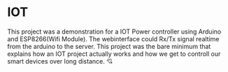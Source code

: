 # IOT
This project was a demonstration for a IOT Power controller using Arduino and ESP8266(Wifi Module). The webinterface could Rx/Tx signal realtime from the arduino to the server. 
This project was the bare minimum that explains how an IOT project actually works and how we get to controll our 
smart devices over long distance. 💘  
